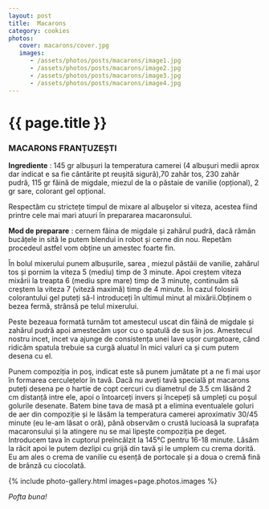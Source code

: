 ```yaml
---
layout: post
title:  Macarons
category: cookies
photos:
   cover: macarons/cover.jpg
   images:
      - /assets/photos/posts/macarons/image1.jpg
      - /assets/photos/posts/macarons/image2.jpg
      - /assets/photos/posts/macarons/image3.jpg
      - /assets/photos/posts/macarons/image4.jpg
---
```


# {{ page.title }}

### MACARONS FRANȚUZEȘTI

**Ingrediente** : 145 gr albușuri la temperatura camerei (4 albușuri medii aprox dar indicat e sa fie cântărite pt reușită sigură),70 zahăr tos, 230 zahăr pudră, 115 gr făină de migdale, miezul de la o păstaie de vanilie (opțional), 2 gr sare, colorant gel opțional.

Respectăm cu strictețe timpul de mixare al albuşelor si viteza, acestea fiind printre cele mai mari atuuri în prepararea macaronsului.

**Mod de preparare** : cernem făina de migdale și zahărul pudră, dacă rămân bucățele in sită le putem blendui in robot și cerne din nou. Repetăm procedeul astfel vom obține un amestec foarte fin.

În bolul mixerului punem albușurile, sarea , miezul păstăii de vanilie, zahărul tos și pornim la viteza 5 (mediu) timp de 3 minute. Apoi creștem viteza mixării la treapta 6 (mediu spre mare) timp de 3 minute, continuăm să creștem la viteza 7 (viteză maximă) timp de 4 minute. În cazul folosirii colorantului gel puteți să-l introduceți în ultimul minut al mixării.Obținem o bezea fermă, strânsă pe telul mixerului.

Peste bezeaua formată turnăm tot amestecul uscat din făină de migdale și zahărul pudră apoi amestecăm ușor cu o spatulă de sus în  jos. Amestecul nostru incet, incet va ajunge de consistența unei lave ușor curgatoare, când ridicăm spatula trebuie sa curgă aluatul în mici valuri ca și cum putem desena cu el.

Punem compoziția in poş, indicat este să punem jumătate pt a ne fi mai ușor în formarea cerculețelor în tavă. Dacă nu aveți tavă specială pt macarons puteți desena pe o hartie de copt cercuri cu diametrul de 3.5 cm lăsând 2 cm distanță intre ele, apoi o întoarceți invers și începeți să umpleți cu poşul golurile desenate.  Batem bine tava de masă pt a elimina eventualele goluri de aer din compoziție și le lăsăm la temperatura camerei aproximativ 30/45 minute (eu le-am lăsat o oră), până observăm o crustă lucioasă la suprafața macaronsului și la atingere nu se mai lipește compoziția pe deget. Introducem tava în cuptorul preîncălzit la 145°C pentru 16-18 minute. Lăsăm la răcit apoi le putem dezlipi cu grijă din tavă și le umplem cu crema dorită. Eu am ales o crema de vanilie cu esență de portocale și a doua o cremă fină de brânză cu ciocolată.

{% include photo-gallery.html images=page.photos.images %}

*Pofta buna!*